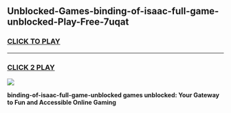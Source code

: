 
## Unblocked-Games-binding-of-isaac-full-game-unblocked-Play-Free-7uqat
<h3>
<a href="https://premium76.site?title=binding-of-isaac-full-game-unblocked&ref=23A">CLICK TO PLAY</a></h3>
<hr>

<h3>
<a href="https://premium76.site?title=binding-of-isaac-full-game-unblocked&ref=23A">CLICK 2 PLAY</a>
  
</h3>

<a href="https://premium76.site?title=binding-of-isaac-full-game-unblocked&ref=23A"><img src="https://clearcache.store/games.png"></a>


**binding-of-isaac-full-game-unblocked games unblocked: Your Gateway to Fun and Accessible Online Gaming**
